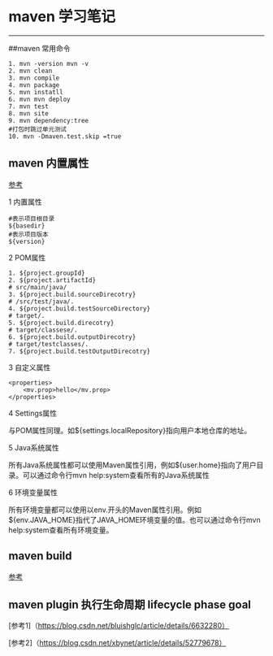 # maven 学习笔记

---
##maven 常用命令
```
1. mvn -version mvn -v
2. mvn clean
3. mvn compile
4. mvn package
5. mvn instatll
6. mvn mvn deploy
7. mvn test
8. mvn site
9. mvn dependency:tree
#打包时跳过单元测试
10. mvn -Dmaven.test.skip =true
```

## maven 内置属性

 [参考](https://blog.csdn.net/bao19901210/article/details/52415402)

1 内置属性
```
#表示项目根目录
${basedir} 
#表示项目版本
${version}
```
2 POM属性
```
1. ${project.groupId}
2. ${project.artifactId}
# src/main/java/
3. ${project.build.sourceDirecotry}
# /src/test/java/.
4. ${project.build.testSourceDirectory}
# target/.
5. ${project.build.direcotry}
# target/classese/.
6. ${project.build.outputDirecotry}
# target/testclasses/.
7. ${project.build.testOutputDirecotry}
```
3 自定义属性
```
<properties>
    <mv.prop>hello</mv.prop>
</properties>
```
4 Settings属性

与POM属性同理。如${settings.localRepository}指向用户本地仓库的地址。

5 Java系统属性

所有Java系统属性都可以使用Maven属性引用，例如${user.home}指向了用户目录。可以通过命令行mvn help:system查看所有的Java系统属性

6 环境变量属性

所有环境变量都可以使用以env.开头的Maven属性引用。例如${env.JAVA_HOME}指代了JAVA_HOME环境变量的值。也可以通过命令行mvn help:system查看所有环境变量。

## maven build

[参考](https://blog.csdn.net/glory1234work2115/article/details/51550250)

## maven plugin 执行生命周期 lifecycle phase goal
[参考1]（https://blog.csdn.net/bluishglc/article/details/6632280）

[参考2]（https://blog.csdn.net/xbynet/article/details/52779678）